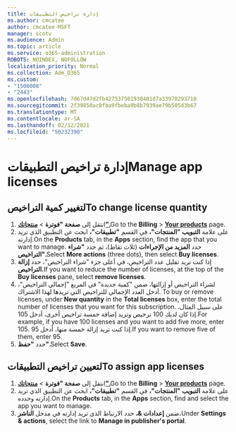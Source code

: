 ```yaml
---
title: إدارة تراخيص التطبيقات
ms.author: cmcatee
author: cmcatee-MSFT
manager: scotv
ms.audience: Admin
ms.topic: article
ms.service: o365-administration
ROBOTS: NOINDEX, NOFOLLOW
localization_priority: Normal
ms.collection: Adm_O365
ms.custom:
- "1500008"
- "2443"
ms.openlocfilehash: 7d67d47d2fb427537501930401d7a33978293718
ms.sourcegitcommit: 2f39850ac0fba9fbeba9b8b7939ae79b505d3b67
ms.translationtype: MT
ms.contentlocale: ar-SA
ms.lasthandoff: 02/12/2021
ms.locfileid: "50232390"
---
```

# <a name="manage-app-licenses"></a><span data-ttu-id="b6829-102">إدارة تراخيص التطبيقات</span><span class="sxs-lookup"><span data-stu-id="b6829-102">Manage app licenses</span></span>

## <a name="to-change-license-quantity"></a><span data-ttu-id="b6829-103">لتغيير كمية التراخيص</span><span class="sxs-lookup"><span data-stu-id="b6829-103">To change license quantity</span></span>

1. <span data-ttu-id="b6829-104">انتقل إلى **صفحة "فوترة**  >  **[منتجاتك".](https://go.microsoft.com/fwlink/p/?linkid=842054)**</span><span class="sxs-lookup"><span data-stu-id="b6829-104">Go to the **Billing** > **[Your products](https://go.microsoft.com/fwlink/p/?linkid=842054)** page.</span></span>
2. <span data-ttu-id="b6829-105">على علامة **التبويب "المنتجات"،** في القسم **"تطبيقات"،** ابحث عن التطبيق الذي تريد إدارته.</span><span class="sxs-lookup"><span data-stu-id="b6829-105">On the **Products** tab, in the **Apps** section, find the app that you want to manage.</span></span> <span data-ttu-id="b6829-106">حدد **المزيد من الإجراءات** (ثلاث نقاط)، ثم حدد **"شراء التراخيص".**</span><span class="sxs-lookup"><span data-stu-id="b6829-106">Select **More actions** (three dots), then select **Buy licenses**.</span></span>
3. <span data-ttu-id="b6829-107">إذا كنت تريد تقليل عدد التراخيص، في  أعلى جزء "شراء التراخيص"، حدد **إزالة التراخيص.**</span><span class="sxs-lookup"><span data-stu-id="b6829-107">If you want to reduce the number of licenses, at the top of the **Buy licenses** pane, select **remove licenses**.</span></span>
4. <span data-ttu-id="b6829-108">لشراء التراخيص أو إزالتها، ضمن  "كمية جديدة" في المربع "إجمالي التراخيص"، أدخل العدد الإجمالي للتراخيص التي تريدها لهذا الاشتراك. </span><span class="sxs-lookup"><span data-stu-id="b6829-108">To buy or remove licenses, under **New quantity** in the **Total licenses** box, enter the total number of licenses that you want for this subscription.</span></span> <span data-ttu-id="b6829-109">على سبيل المثال، إذا كان لديك 100 ترخيص وتريد إضافة خمسة تراخيص أخرى، أدخل 105.</span><span class="sxs-lookup"><span data-stu-id="b6829-109">For example, if you have 100 licenses and you want to add five more, enter 105.</span></span> <span data-ttu-id="b6829-110">إذا كنت تريد إزالة خمسة منها، أدخل 95.</span><span class="sxs-lookup"><span data-stu-id="b6829-110">If you want to remove five of them, enter 95.</span></span>
5. <span data-ttu-id="b6829-111">حدد **"حفظ".**</span><span class="sxs-lookup"><span data-stu-id="b6829-111">Select **Save**.</span></span>

## <a name="to-assign-app-licenses"></a><span data-ttu-id="b6829-112">لتعيين تراخيص التطبيقات</span><span class="sxs-lookup"><span data-stu-id="b6829-112">To assign app licenses</span></span>

1. <span data-ttu-id="b6829-113">انتقل إلى **صفحة "فوترة**  >  **[منتجاتك".](https://go.microsoft.com/fwlink/p/?linkid=842054)**</span><span class="sxs-lookup"><span data-stu-id="b6829-113">Go to the **Billing** > **[Your products](https://go.microsoft.com/fwlink/p/?linkid=842054)** page.</span></span>
2. <span data-ttu-id="b6829-114">على علامة **التبويب "المنتجات"،** في القسم **"تطبيقات"،** ابحث عن التطبيق الذي تريد إدارته وحدده.</span><span class="sxs-lookup"><span data-stu-id="b6829-114">On the **Products** tab, in the **Apps** section, find and select the app you want to manage.</span></span>
3. <span data-ttu-id="b6829-115">ضمن **إعدادات &،** حدد الارتباط الذي تريد إدارته في مدخل **الناشر.**</span><span class="sxs-lookup"><span data-stu-id="b6829-115">Under **Settings & actions**, select the link to **Manage in publisher's portal**.</span></span>